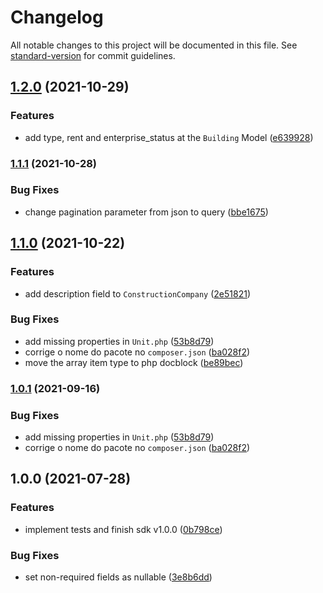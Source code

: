 # Changelog

All notable changes to this project will be documented in this file. See [standard-version](https://github.com/conventional-changelog/standard-version) for commit guidelines.

## [1.2.0](https://github.com/jetimob/studio360-sdk-php-laravel/compare/v1.1.1...v1.2.0) (2021-10-29)


### Features

* add type, rent and enterprise_status at the `Building` Model ([e639928](https://github.com/jetimob/studio360-sdk-php-laravel/commit/e6399286a892c459a68d55c0f25e53292abd17bf))

### [1.1.1](https://github.com/jetimob/studio360-sdk-php-laravel/compare/v1.1.0...v1.1.1) (2021-10-28)


### Bug Fixes

* change pagination parameter from json to query ([bbe1675](https://github.com/jetimob/studio360-sdk-php-laravel/commit/bbe1675c313de8080aad9a27d870e61eebe6e2de))

## [1.1.0](https://github.com/jetimob/studio360-sdk-php-laravel/compare/v1.0.0...v1.1.0) (2021-10-22)


### Features

* add description field to `ConstructionCompany` ([2e51821](https://github.com/jetimob/studio360-sdk-php-laravel/commit/2e51821bb5eb4350d4f2256b7922695374e94636))


### Bug Fixes

* add missing properties in `Unit.php` ([53b8d79](https://github.com/jetimob/studio360-sdk-php-laravel/commit/53b8d79fbffe1291ffea5e58e74e7a30f76c1d5e))
* corrige o nome do pacote no `composer.json` ([ba028f2](https://github.com/jetimob/studio360-sdk-php-laravel/commit/ba028f2db53f275d960bb09cdfc63de93b1ba49d))
* move the array item type to php docblock ([be89bec](https://github.com/jetimob/studio360-sdk-php-laravel/commit/be89bec8c596364a9aac09415ef5b0f78684d2db))

### [1.0.1](https://github.com/jetimob/studio360-sdk-php-laravel/compare/v1.0.0...v1.0.1) (2021-09-16)


### Bug Fixes

* add missing properties in `Unit.php` ([53b8d79](https://github.com/jetimob/studio360-sdk-php-laravel/commit/53b8d79fbffe1291ffea5e58e74e7a30f76c1d5e))
* corrige o nome do pacote no `composer.json` ([ba028f2](https://github.com/jetimob/studio360-sdk-php-laravel/commit/ba028f2db53f275d960bb09cdfc63de93b1ba49d))

## 1.0.0 (2021-07-28)


### Features

* implement tests and finish sdk v1.0.0 ([0b798ce](https://github.com/jetimob/studio360-sdk-php-laravel/commit/0b798cebd01d0f2b73defd31d83de5cd2d76906e))


### Bug Fixes

* set non-required fields as nullable ([3e8b6dd](https://github.com/jetimob/studio360-sdk-php-laravel/commit/3e8b6dd301472c1308c87324c53b4bfc81b64e00))
